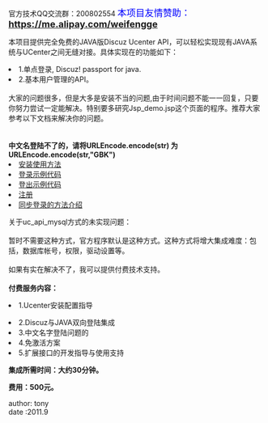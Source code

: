 官方技术QQ交流群：200802554  <font color='blue' size='4'>本项目友情赞助：<b><a href='https://me.alipay.com/weifengge'>https://me.alipay.com/weifengge</a></b></font>

本项目提供完全免费的JAVA版Discuz Ucenter API，可以轻松实现现有JAVA系统与UCenter之间无缝对接。具体实现在的功能如下：
<li>
1.单点登录, Discuz! passport for java.<br>
<li>
2.基本用户管理的API。<br>
<br>
大家的问题很多，但是大多是安装不当的问题,由于时间问题不能一一回复，只要你努力尝试一定能解决。特别要多研究Jsp_demo.jsp这个页面的程序。推荐大家参考以下文档来解决你的问题。<br>
<br>
<br>
<b>中文名登陆不了的，请将URLEncode.encode(str) 为 URLEncode.encode(str,"GBK")</b>

<li><a href='http://code.google.com/p/discuz-ucenter-api-for-java/wiki/UserGuide'>安装使用方法</a>
<li><a href='http://code.google.com/p/discuz-ucenter-api-for-java/wiki/login'>登录示例代码</a>
<li><a href='http://code.google.com/p/discuz-ucenter-api-for-java/wiki/logout'>登出示例代码</a>
<li><a href='http://code.google.com/p/discuz-ucenter-api-for-java/wiki/register'>注册</a>

<li><a href='http://code.google.com/p/discuz-ucenter-api-for-java/wiki/syslogging'>同步登录的方法介绍</a>
<p>


关于uc_api_mysql方式的未实现问题：<br>
<br>
暂时不需要这种方式，官方程序默认是这种方式。这种方式将增大集成难度：包括，数据库帐号，权限，驱动设置等。<br>
<br>
如果有实在解决不了，我可以提供付费技术支持。<br>
<br>
<b>付费服务内容：<br></b><li>1.Ucenter安装配置指导</li>
<li>2.Discuz与JAVA双向登陆集成</li>
<li>3.中文名字登陆问题的</li>
<li>4.免激活方案</li>
<li>5.扩展接口的开发指导与使用支持</li>

<b>集成所需时间：大约30分钟。</b>

<b>费用：500元。</b>



author: tony<br>
date :2011.9